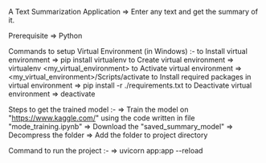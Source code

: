 A Text Summarization Application
=> Enter any text and get the summary of it.

Prerequisite
=> Python

Commands to setup Virtual Environment (in Windows) :-
to Install virtual environment => pip install virtualenv
to Create virtual environment => virtualenv <my_virtual_environment>
to Activate virtual environment => <my_virtual_environment>/Scripts/activate
to Install required packages in virtual environment => pip install -r ./requirements.txt
to Deactivate virtual environment => deactivate

Steps to get the trained model :-
=> Train the model on "https://www.kaggle.com/" using the code written in file "mode_training.ipynb"
=> Download the "saved_summary_model"
=> Decompress the folder
=> Add the folder to project directory

Command to run the project :-
=> uvicorn app:app --reload
